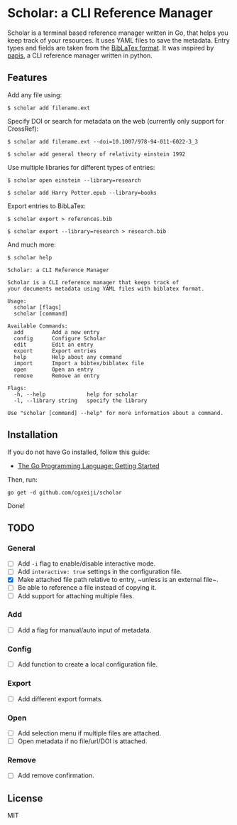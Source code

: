 # Scholar: a CLI Reference Manager

Scholar is a terminal based reference manager written in Go, that helps you
keep track of your resources.  It uses YAML files to save the metadata. Entry
types and fields are taken from the [BibLaTex
format](http://mirrors.ctan.org/macros/latex/contrib/biblatex/doc/biblatex.pdf).
It was inspired by [papis](https://github.com/papis/papis), a CLI reference
manager written in python.

## Features

Add any file using:
```
$ scholar add filename.ext
```

Specify DOI or search for metadata on the web (currently only support for CrossRef):
```
$ scholar add filename.ext --doi=10.1007/978-94-011-6022-3_3

$ scholar add general theory of relativity einstein 1992
```

Use multiple libraries for different types of entries:
```
$ scholar open einstein --library=research

$ scholar add Harry Potter.epub --library=books
```

Export entries to BibLaTex:
```
$ scholar export > references.bib

$ scholar export --library=research > research.bib
```

And much more:
```
$ scholar help

Scholar: a CLI Reference Manager

Scholar is a CLI reference manager that keeps track of
your documents metadata using YAML files with biblatex format.

Usage:
  scholar [flags]
  scholar [command]

Available Commands:
  add         Add a new entry
  config      Configure Scholar
  edit        Edit an entry
  export      Export entries
  help        Help about any command
  import      Import a bibtex/biblatex file
  open        Open an entry
  remove      Remove an entry

Flags:
  -h, --help             help for scholar
  -l, --library string   specify the library

Use "scholar [command] --help" for more information about a command.
```

## Installation

If you do not have Go installed, follow this guide:

- [The Go Programming Language: Getting Started](https://golang.org/doc/install)

Then, run:
```
go get -d github.com/cgxeiji/scholar
```

Done!

## TODO

### General

- [ ] Add `-i` flag to enable/disable interactive mode.
- [ ] Add `interactive: true` settings in the configuration file.
- [x] Make attached file path relative to entry, ~unless is an external file~.
- [ ] Be able to reference a file instead of copying it.
- [ ] Add support for attaching multiple files.

### Add

- [ ] Add a flag for manual/auto input of metadata.

### Config

- [ ] Add function to create a local configuration file.

### Export

- [ ] Add different export formats.

### Open

- [ ] Add selection menu if multiple files are attached.
- [ ] Open metadata if no file/url/DOI is attached.

### Remove

- [ ] Add remove confirmation.

## License

MIT
